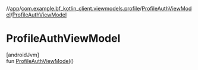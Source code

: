 //[app](../../../index.md)/[com.example.bf_kotlin_client.viewmodels.profile](../index.md)/[ProfileAuthViewModel](index.md)/[ProfileAuthViewModel](-profile-auth-view-model.md)

# ProfileAuthViewModel

[androidJvm]\
fun [ProfileAuthViewModel](-profile-auth-view-model.md)()
